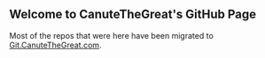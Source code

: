 ## Welcome to CanuteTheGreat's GitHub Page

Most of the repos that were here have been migrated to [Git.CanuteTheGreat.com](https://git.canutethegreat.com).
